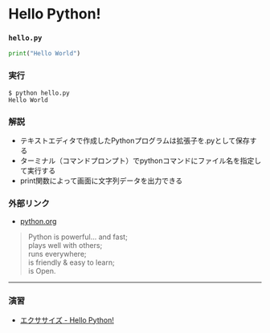 # Hello Python!

### `hello.py`

``` python
print("Hello World")
```

### 実行

``` 
$ python hello.py
Hello World
```

### 解説

* テキストエディタで作成したPythonプログラムは拡張子を.pyとして保存する
* ターミナル（コマンドプロンプト）でpythonコマンドにファイル名を指定して実行する
* print関数によって画面に文字列データを出力できる

### 外部リンク

* [python.org](https://www.python.org/)

> Python is powerful... and fast; <br>
> plays well with others; <br>
> runs everywhere; <br>
> is friendly & easy to learn; <br>
> is Open.<br>

---

### 演習

* [エクササイズ - Hello Python!](../ex/01_basic_ex.md)

